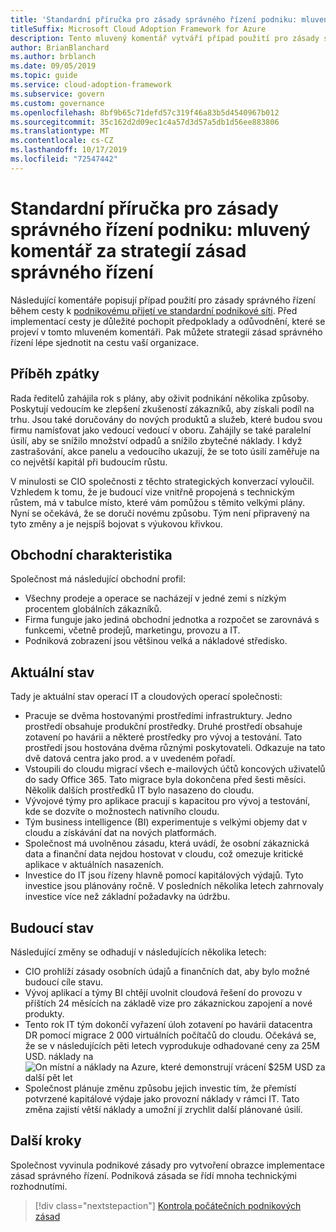 ```yaml
---
title: 'Standardní příručka pro zásady správného řízení podniku: mluvený komentář za strategií zásad správného řízení'
titleSuffix: Microsoft Cloud Adoption Framework for Azure
description: Tento mluvený komentář vytváří případ použití pro zásady správného řízení během cesty k podnikovému přijetí v cloudu Standard.
author: BrianBlanchard
ms.author: brblanch
ms.date: 09/05/2019
ms.topic: guide
ms.service: cloud-adoption-framework
ms.subservice: govern
ms.custom: governance
ms.openlocfilehash: 8bf9b65c71defd57c319f46a83b5d4540967b012
ms.sourcegitcommit: 35c162d2d09ec1c4a57d3d57a5db1d56ee883806
ms.translationtype: MT
ms.contentlocale: cs-CZ
ms.lasthandoff: 10/17/2019
ms.locfileid: "72547442"
---
```

# <a name="standard-enterprise-governance-guide-the-narrative-behind-the-governance-strategy"></a>Standardní příručka pro zásady správného řízení podniku: mluvený komentář za strategií zásad správného řízení

Následující komentáře popisují případ použití pro zásady správného řízení během cesty k [podnikovému přijetí ve standardní podnikové síti](./index.md). Před implementací cesty je důležité pochopit předpoklady a odůvodnění, které se projeví v tomto mluveném komentáři. Pak můžete strategii zásad správného řízení lépe sjednotit na cestu vaší organizace.

## <a name="back-story"></a>Příběh zpátky

Rada ředitelů zahájila rok s plány, aby oživit podnikání několika způsoby. Poskytují vedoucím ke zlepšení zkušeností zákazníků, aby získali podíl na trhu. Jsou také doručovány do nových produktů a služeb, které budou svou firmu namísťovat jako vedoucí vedoucí v oboru. Zahájily se také paralelní úsilí, aby se snížilo množství odpadů a snížilo zbytečné náklady. I když zastrašování, akce panelu a vedoucího ukazují, že se toto úsilí zaměřuje na co největší kapitál při budoucím růstu.

V minulosti se CIO společnosti z těchto strategických konverzací vyloučil. Vzhledem k tomu, že je budoucí vize vnitřně propojená s technickým růstem, má v tabulce místo, které vám pomůžou s těmito velkými plány. Nyní se očekává, že se doručí novému způsobu. Tým není připravený na tyto změny a je nejspíš bojovat s výukovou křivkou.

## <a name="business-characteristics"></a>Obchodní charakteristika

Společnost má následující obchodní profil:

- Všechny prodeje a operace se nacházejí v jedné zemi s nízkým procentem globálních zákazníků.
- Firma funguje jako jediná obchodní jednotka a rozpočet se zarovnává s funkcemi, včetně prodejů, marketingu, provozu a IT.
- Podniková zobrazení jsou většinou velká a nákladové středisko.

## <a name="current-state"></a>Aktuální stav

Tady je aktuální stav operací IT a cloudových operací společnosti:

- Pracuje se dvěma hostovanými prostředími infrastruktury. Jedno prostředí obsahuje produkční prostředky. Druhé prostředí obsahuje zotavení po havárii a některé prostředky pro vývoj a testování. Tato prostředí jsou hostována dvěma různými poskytovateli. Odkazuje na tato dvě datová centra jako prod. a v uvedeném pořadí.
- Vstoupili do cloudu migrací všech e-mailových účtů koncových uživatelů do sady Office 365. Tato migrace byla dokončena před šesti měsíci. Několik dalších prostředků IT bylo nasazeno do cloudu.
- Vývojové týmy pro aplikace pracují s kapacitou pro vývoj a testování, kde se dozvíte o možnostech nativního cloudu.
- Tým business intelligence (BI) experimentuje s velkými objemy dat v cloudu a získávání dat na nových platformách.
- Společnost má uvolněnou zásadu, která uvádí, že osobní zákaznická data a finanční data nejdou hostovat v cloudu, což omezuje kritické aplikace v aktuálních nasazeních.
- Investice do IT jsou řízeny hlavně pomocí kapitálových výdajů. Tyto investice jsou plánovány ročně. V posledních několika letech zahrnovaly investice více než základní požadavky na údržbu.

## <a name="future-state"></a>Budoucí stav

Následující změny se odhadují v následujících několika letech:

- CIO prohlíží zásady osobních údajů a finančních dat, aby bylo možné budoucí cíle stavu.
- Vývoj aplikací a týmy BI chtějí uvolnit cloudová řešení do provozu v příštích 24 měsících na základě vize pro zákaznickou zapojení a nové produkty.
- Tento rok IT tým dokončí vyřazení úloh zotavení po havárii datacentra DR pomocí migrace 2 000 virtuálních počítačů do cloudu. Očekává se, že se v následujících pěti letech vyprodukuje odhadované ceny za 25M USD.
    náklady na ![On místní a náklady na Azure, které demonstrují vrácení $25M USD za další pět let ](../../../_images/govern/calculator-small-to-medium-enterprise.png)
- Společnost plánuje změnu způsobu jejich investic tím, že přemístí potvrzené kapitálové výdaje jako provozní náklady v rámci IT. Tato změna zajistí větší náklady a umožní jí zrychlit další plánované úsilí.

## <a name="next-steps"></a>Další kroky

Společnost vyvinula podnikové zásady pro vytvoření obrazce implementace zásad správného řízení. Podniková zásada se řídí mnoha technickými rozhodnutími.

> [!div class="nextstepaction"]
> [Kontrola počátečních podnikových zásad](./initial-corporate-policy.md)
